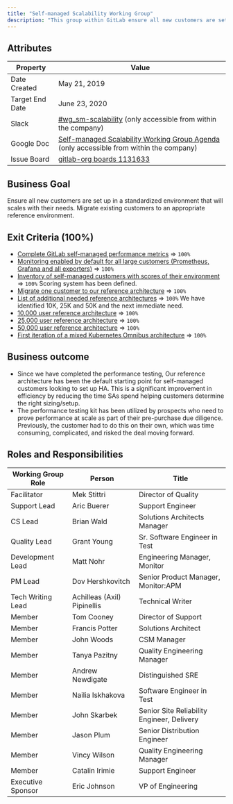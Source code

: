 ```yaml
---
title: "Self-managed Scalability Working Group"
description: "This group within GitLab ensure all new customers are set up in a standardized environment that will scales with their needs. Learn more!"
---
```


## Attributes

| Property        | Value        |
|-----------------|--------------|
| Date Created    | May 21, 2019 |
| Target End Date | June 23, 2020 |
| Slack           | [#wg_sm-scalability](https://gitlab.slack.com/messages/CJBEAQ589) (only accessible from within the company) |
| Google Doc      | [Self-managed Scalability Working Group Agenda](https://docs.google.com/document/d/1H9ENjGO5vNI1e0j3lm2e6zeK8F8o8H-69M3V7m3uYt8/edit) (only accessible from within the company) |
| Issue Board     | [gitlab-org boards 1131633](https://gitlab.com/groups/gitlab-org/-/boards/1131633)

## Business Goal

Ensure all new customers are set up in a standardized environment that will scales with their needs. Migrate existing customers to an appropriate reference environment.

## Exit Criteria (100%)

- [Complete GitLab self-managed performance metrics](https://gitlab.com/groups/gitlab-org/-/epics/1352) => `100%`
- [Monitoring enabled by default for all large customers (Prometheus, Grafana and all exporters)](https://gitlab.com/groups/gitlab-org/-/epics/1339) => `100%`
- [Inventory of self-managed customers with scores of their environment](https://gitlab.com/groups/gitlab-org/-/epics/1338) => `100%` Scoring system has been defined.
- [Migrate one customer to our reference architecture](https://gitlab.com/gitlab-org/quality/performance/-/issues/65) => `100%`
- [List of additional needed reference architectures](https://gitlab.com/gitlab-org/quality/performance/issues/15) => `100%` We have identified 10K, 25K and 50K and the next immediate need.
- [10,000 user reference architecture](https://gitlab.com/groups/gitlab-org/-/epics/1336) => `100%`
- [25,000 user reference architecture](https://gitlab.com/gitlab-org/quality/performance/issues/57) => `100%`
- [50,000 user reference architecture](https://gitlab.com/gitlab-org/quality/performance/issues/66) => `100%`
- [First iteration of a mixed Kubernetes Omnibus architecture](https://gitlab.com/gitlab-org/quality/performance/issues/145) => `100%`

## Business outcome

- Since we have completed the performance testing, Our reference architecture has been the default starting point for self-managed customers looking to set up HA.
This is a significant improvement in efficiency by reducing the time SAs spend helping customers determine the right sizing/setup.
- The performance testing kit has been utilized by prospects who need to prove performance at scale as part of their pre-purchase due diligence.
Previously, the customer had to do this on their own, which was time consuming, complicated, and risked the deal moving forward.

## Roles and Responsibilities

| Working Group Role    | Person                | Title                          |
|-----------------------|-----------------------|--------------------------------|
| Facilitator           | Mek Stittri           | Director of Quality            |
| Support Lead          | Aric Buerer           | Support Engineer               |
| CS Lead               | Brian Wald            | Solutions Architects Manager   |
| Quality Lead          | Grant Young           | Sr. Software Engineer in Test  |
| Development Lead      | Matt Nohr             | Engineering Manager, Monitor   |
| PM Lead               | Dov Hershkovitch      | Senior Product Manager, Monitor:APM |
| Tech Writing Lead     | Achilleas (Axil) Pipinellis | Technical Writer         |
| Member                | Tom Cooney            | Director of Support            |
| Member                | Francis Potter        | Solutions Architect            |
| Member                | John Woods            | CSM Manager                    |
| Member                | Tanya Pazitny         | Quality Engineering Manager    |
| Member                | Andrew Newdigate      | Distinguished SRE              |
| Member                | Nailia Iskhakova      | Software Engineer in Test      |
| Member                | John Skarbek          | Senior Site Reliability Engineer, Delivery |
| Member                | Jason Plum            | Senior Distribution Engineer   |
| Member                | Vincy Wilson          | Quality Engineering Manager    |
| Member                | Catalin Irimie        | Support Engineer               |
| Executive Sponsor     | Eric Johnson          | VP of Engineering              |
